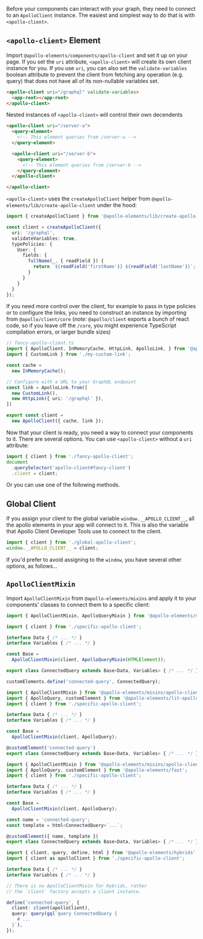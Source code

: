 <meta name="description" content="How to set up Apollo Client for use with Apollo Elements"/>

Before your components can interact with your graph, they need to connect to an `ApolloClient` instance. The easiest and simplest way to do that is with `<apollo-client>`.

## `<apollo-client>` Element

Import `@apollo-elements/components/apollo-client` and set it up on your page. If you set the `uri` attribute, `<apollo-client>` will create its own client instance for you. If you use `uri`, you can also set the `validate-variables` boolean attribute to prevent the client from fetching any operation (e.g. query) that does not have all of its non-nullable variables set.

<code-copy>

```html
<apollo-client uri="/graphql" validate-variables>
  <app-root></app-root>
</apollo-client>
```

</code-copy>

Nested instances of `<apollo-client>` will control their own decendents

<code-copy>

```html
<apollo-client uri="/server-a">
  <query-element>
    <!-- This element queries from /server-a -->
  </query-element>

  <apollo-client uri="/server-b">
    <query-element>
      <!-- This element queries from /server-b -->
    </query-element>
  </apollo-client>

</apollo-client>
```

</code-copy>

`<apollo-client>` uses the `createApolloClient` helper from `@apollo-elements/lib/create-apollo-client` under the hood:

<code-copy>

```ts
import { createApolloClient } from '@apollo-elements/lib/create-apollo-client';

const client = createApolloClient({
  uri: '/graphql',
  validateVariables: true,
  typePolicies: {
    User: {
      fields: {
        fullName(_, { readField }) {
          return `${readField('firstName')} ${readField('lastName')}`;
        }
      }
    }
  }
});
```

</code-copy>

If you need more control over the client, for example to pass in type policies or to configure the links, you need to construct an instance by importing from `@apollo/client/core` (*note*: `@apollo/client` exports a bunch of react code, so if you leave off the `/core`, you might experience TypeScript compilation errors, or larger bundle sizes)

<code-copy>

```ts
// fancy-apollo-client.ts
import { ApolloClient, InMemoryCache, HttpLink, ApolloLink, } from '@apollo/client/core';
import { CustomLink } from './my-custom-link';

const cache =
  new InMemoryCache();

// Configure with a URL to your GraphQL endpoint
const link = ApolloLink.from([
  new CustomLink(),
  new HttpLink({ uri: '/graphql' }),
])

export const client =
  new ApolloClient({ cache, link });
```

</code-copy>

Now that your client is ready, you need a way to connect your components to it. There are several options. You can use `<apollo-client>` without a `uri` attribute:

<code-copy>

```ts
import { client } from './fancy-apollo-client';
document
  .querySelector('apollo-client#fancy-client')
  .client = client;
```

</code-copy>

Or you can use one of the following methods.

## Global Client

If you assign your client to the global variable `window.__APOLLO_CLIENT__`, all the apollo elements in your app will connect to it. This is also the variable that Apollo Client Developer Tools use to connect to the client.

<code-copy>

```ts
import { client } from './global-apollo-client';
window.__APOLLO_CLIENT__ = client;
```

</code-copy>

If you'd prefer to avoid assigning to the `window`, you have several other options, as follows...

## `ApolloClientMixin`

Import `ApolloClientMixin` from `@apollo-elements/mixins` and apply it to your components' classes to connect them to a specific client:

<code-tabs>
<code-tab library="mixins">

```ts
import { ApolloClientMixin, ApolloQueryMixin } from '@apollo-elements/mixins';

import { client } from './specific-apollo-client';

interface Data { /* ... */ }
interface Variables { /* ... */ }

const Base =
  ApolloClientMixin(client, ApolloQueryMixin(HTMLElement));

export class ConnectedQuery extends Base<Data, Variables> { /* ... */ }

customElements.define('connected-query', ConnectedQuery);
```

</code-tab>

<code-tab library="lit-apollo">

```ts
import { ApolloClientMixin } from '@apollo-elements/mixins/apollo-client-mixin';
import { ApolloQuery, customElement } from '@apollo-elements/lit-apollo';
import { client } from './specific-apollo-client';

interface Data { /* ... */ }
interface Variables { /* ... */ }

const Base =
  ApolloClientMixin(client, ApolloQuery);

@customElement('connected-query')
export class ConnectedQuery extends Base<Data, Variables> { /* ... */ }
```

</code-tab>

<code-tab library="fast">

```ts
import { ApolloClientMixin } from '@apollo-elements/mixins/apollo-client-mixin';
import { ApolloQuery, customElement } from '@apollo-elements/fast';
import { client } from './specific-apollo-client';

interface Data { /* ... */ }
interface Variables { /* ... */ }

const Base =
  ApolloClientMixin(client, ApolloQuery);

const name = 'connected-query';
const template = html<ConnectedQuery>`...`;

@customElement({ name, template })
export class ConnectedQuery extends Base<Data, Variables> { /* ... */ }
```

</code-tab>

<code-tab library="hybrids">

```ts
import { client, query, define, html } from '@apollo-elements/hybrids';
import { client as apolloClient } from './specific-apollo-client';

interface Data { /* ... */ }
interface Variables { /* ... */ }

// There is no ApolloClientMixin for Hybrids, rather
// the `client` factory accepts a client instance.

define('connected-query', {
  client: client(apolloClient),
  query: query(gql`query ConnectedQuery {
    # ...
  }`),
});
```

</code-tab>
</code-tabs>